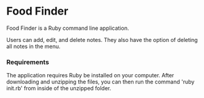 # Food Finder

Food Finder is a Ruby command line application.

Users can add, edit, and delete notes. They also have the option of deleting all notes in the menu.

### Requirements
The application requires Ruby be installed on your computer. After downloading and unzipping the files, you can then run the command 'ruby init.rb' from inside of the unzipped folder.